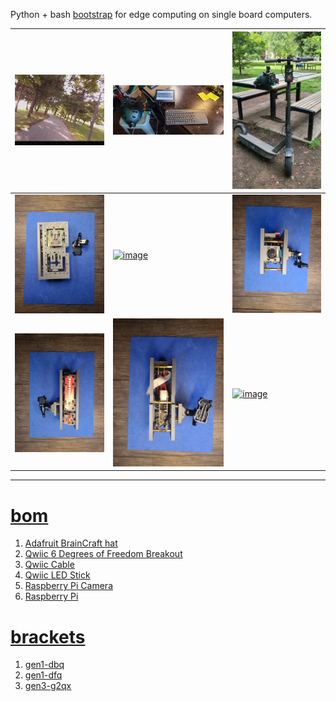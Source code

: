 Python + bash <a href="https://github.com/kamangir/blue-sbc">bootstrap</a> for edge computing on single board computers.

| [![image](../images/helmet-2.jpg)](#) | [![image](../images/helmet-3.jpg)](#) | [![image](../images/helmet-4.jpg)](#) |
| --- | --- | --- |
| [![image](../images/helmet-5.jpg)](#) | [![image](../images/helmet-6.jpg)](#) | [![image](../images/helmet-7.jpg)](#) |
| [![image](../images/helmet-8.jpg)](#) | [![image](../images/helmet-9.jpg)](#) | [![image](../images/helmet-10.jpg)](#) |

---

# [bom](../parts.md)

1. [Adafruit BrainCraft hat](../parts.md#adafruit-braincraft-hat)
1. [Qwiic 6 Degrees of Freedom Breakout](../parts.md#qwiic-6-degrees-of-freedom-breakout)
1. [Qwiic Cable](../parts.md#qwiic-cable)
1. [Qwiic LED Stick](../parts.md#qwiic-led-stick)
1. [Raspberry Pi Camera](../parts.md#raspberry-pi-camera)
1. [Raspberry Pi](../parts.md#raspberry-pi)

# [brackets](../brackets)

1. [gen1-dbq](../brackets/gen1-dbq/gen1-dbq.stl)
1. [gen1-dfq](../brackets/gen1-dfq/gen1-dfq.stl)
1. [gen3-g2qx](../brackets/gen3-g2qx/gen3-g2qx.stl)

